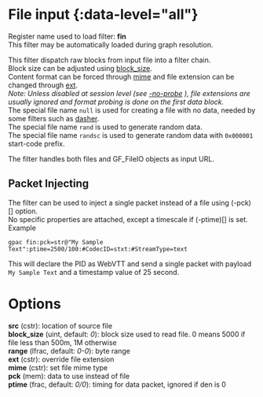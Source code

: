 <!-- automatically generated - do not edit, patch gpac/applications/gpac/gpac.c -->

# File input  {:data-level="all"}  
  
Register name used to load filter: __fin__  
This filter may be automatically loaded during graph resolution.  
  
This filter dispatch raw blocks from input file into a filter chain.  
Block size can be adjusted using [block_size](#block_size).  
Content format can be forced through [mime](#mime) and file extension can be changed through [ext](#ext).  
_Note: Unless disabled at session level (see [-no-probe](core_options/#no-probe) ), file extensions are usually ignored and format probing is done on the first data block._  
The special file name `null` is used for creating a file with no data, needed by some filters such as [dasher](dasher).  
The special file name `rand` is used to generate random data.  
The special file name `randsc` is used to generate random data with `0x000001` start-code prefix.  
  
The filter handles both files and GF_FileIO objects as input URL.  
  
## Packet Injecting  
The filter can be used to inject a single packet instead of a file using (-pck)[] option.  
No specific properties are attached, except a timescale if (-ptime)[] is set.  
Example
```
gpac fin:pck=str@"My Sample Text":ptime=2500/100:#CodecID=stxt:#StreamType=text
```  
This will declare the PID as WebVTT and send a single packet with payload `My Sample Text` and a timestamp value of 25 second.  
  

# Options    
  
<a id="src">__src__</a> (cstr): location of source file  
<a id="block_size">__block_size__</a> (uint, default: _0_): block size used to read file. 0 means 5000 if file less than 500m, 1M otherwise  
<a id="range">__range__</a> (lfrac, default: _0-0_): byte range  
<a id="ext">__ext__</a> (cstr): override file extension  
<a id="mime">__mime__</a> (cstr): set file mime type  
<a id="pck">__pck__</a> (mem): data to use instead of file  
<a id="ptime">__ptime__</a> (frac, default: _0/0_): timing for data packet, ignored if den is 0  
  
